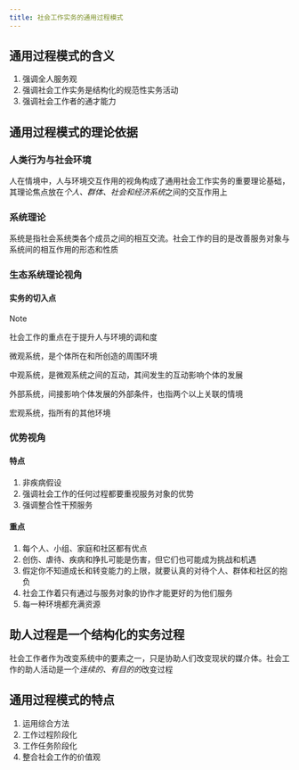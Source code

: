 ```yaml
---
title: 社会工作实务的通用过程模式
---
```


## 通用过程模式的含义

1. 强调全人服务观
2. 强调社会工作实务是结构化的规范性实务活动
3. 强调社会工作者的通才能力

## 通用过程模式的理论依据

### 人类行为与社会环境

人在情境中，人与环境交互作用的视角构成了通用社会工作实务的重要理论基础，其理论焦点放在*个人、群体、社会和经济系统*之间的交互作用上

### 系统理论

系统是指社会系统类各个成员之间的相互交流。社会工作的目的是改善服务对象与系统间的相互作用的形态和性质

### 生态系统理论视角

#### 实务的切入点

> [!note]
>
> 社会工作的重点在于提升人与环境的调和度

微观系统，是个体所在和所创造的周围环境

中观系统，是微观系统之间的互动，其间发生的互动影响个体的发展

外部系统，间接影响个体发展的外部条件，也指两个以上关联的情境

宏观系统，指所有的其他环境

### 优势视角

#### 特点

1. 非疾病假设
2. 强调社会工作的任何过程都要重视服务对象的优势
3. 强调整合性干预服务

#### 重点

1. 每个人、小组、家庭和社区都有优点
2. 创伤、虐待、疾病和挣扎可能是伤害，但它们也可能成为挑战和机遇
3. 假定你不知道成长和转变能力的上限，就要认真的对待个人、群体和社区的抱负
4. 社会工作着只有通过与服务对象的协作才能更好的为他们服务
5. 每一种环境都充满资源

## 助人过程是一个结构化的实务过程

社会工作者作为改变系统中的要素之一，只是协助人们改变现状的媒介体。社会工作的助人活动是一个*连续的、有目的的*改变过程

## 通用过程模式的特点

1. 运用综合方法
2. 工作过程阶段化
3. 工作任务阶段化
4. 整合社会工作的价值观





